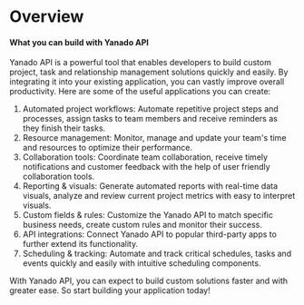 # Overview

#### What you can build with Yanado API

Yanado API is a powerful tool that enables developers to build custom project, task and relationship management solutions quickly and easily. By integrating it into your existing application, you can vastly improve overall productivity. Here are some of the useful applications you can create:

1. Automated project workflows: Automate repetitive project steps and processes, assign tasks to team members and receive reminders as they finish their tasks.
2. Resource management: Monitor, manage and update your team's time and resources to optimize their performance.
3. Collaboration tools: Coordinate team collaboration, receive timely notifications and customer feedback with the help of user friendly collaboration tools.
4. Reporting & visuals: Generate automated reports with real-time data visuals, analyze and review current project metrics with easy to interpret visuals.
5. Custom fields & rules: Customize the Yanado API to match specific business needs, create custom rules and monitor their success.
6. API integrations: Connect Yanado API to popular third-party apps to further extend its functionality.
7. Scheduling & tracking: Automate and track critical schedules, tasks and events quickly and easily with intuitive scheduling components.

With Yanado API, you can expect to build custom solutions faster and with greater ease. So start building your application today!
